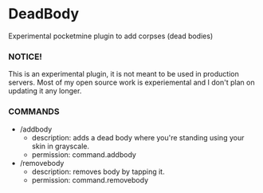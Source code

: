 # DeadBody
Experimental pocketmine plugin to add corpses (dead bodies)


### NOTICE!
This is an experimental plugin, it is not meant to be used in production servers. Most of my open source work is experiemental and I don't plan on updating it any longer.

### COMMANDS

+ /addbody
  + description: adds a dead body where you're standing using your skin in grayscale.
  + permission: command.addbody
+ /removebody
  + description: removes body by tapping it.
  + permission: command.removebody
